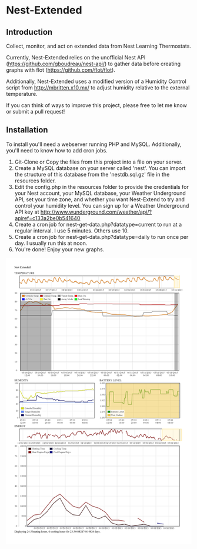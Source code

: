 Nest-Extended
=============

Introduction
-------------
Collect, monitor, and act on extended data from Nest Learning Thermostats.

Currently, Nest-Extended relies on the unofficial Nest API (https://github.com/gboudreau/nest-api/) to gather data before creating graphs with flot (https://github.com/flot/flot).

Additionally, Nest-Extended uses a modified version of a Humidity Control script from http://mbritten.x10.mx/ to adjust humidity relative to the external temperature.

If you can think of ways to improve this project, please free to let me know or submit a pull request!

Installation
-------------
To install you'll need a webserver running PHP and MySQL. Additionally, you'll need to know how to add cron jobs.

1. Git-Clone or Copy the files from this project into a file on your server.
2. Create a MySQL database on your server called 'nest'. You can import the structure of this database from the 'nestdb.sql.gz' file in the resources folder.
3. Edit the config.php in the resources folder to provide the credentials for your Nest account, your MySQL database, your Weather Underground API, set your time zone, and whether you want Nest-Extend to try and control your humidity level. You can sign up for a Weather Underground API key at http://www.wunderground.com/weather/api/?apiref=c133a2be0b541640
4. Create a cron job for nest-get-data.php?datatype=current to run at a regular interval. I use 5 minutes. Others use 10.
5. Create a cron job for nest-get-data.php?datatype=daily to run once per day. I usually run this at noon.
6. You're done! Enjoy your new graphs.

![Example Plot](/example.png)
